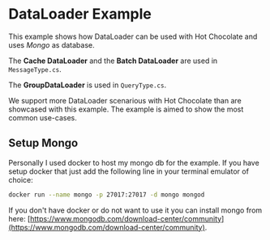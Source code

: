 # DataLoader Example

This example shows how DataLoader can be used with Hot Chocolate and uses _Mongo_ as database.

The **Cache DataLoader** and the **Batch DataLoader** are used in `MessageType.cs`.

The **GroupDataLoader** is used in `QueryType.cs`.

We support more DataLoader scenarious with Hot Chocolate than are showcased with this example. The example is aimed to show the most common use-cases.

## Setup Mongo

Personally I used docker to host my mongo db for the example. If you have setup docker that just add the following line in your terminal emulator of choice:

```bash
docker run --name mongo -p 27017:27017 -d mongo mongod
```

If you don't have docker or do not want to use it you can install mongo from here: [https://www.mongodb.com/download-center/community](https://www.mongodb.com/download-center/community).
